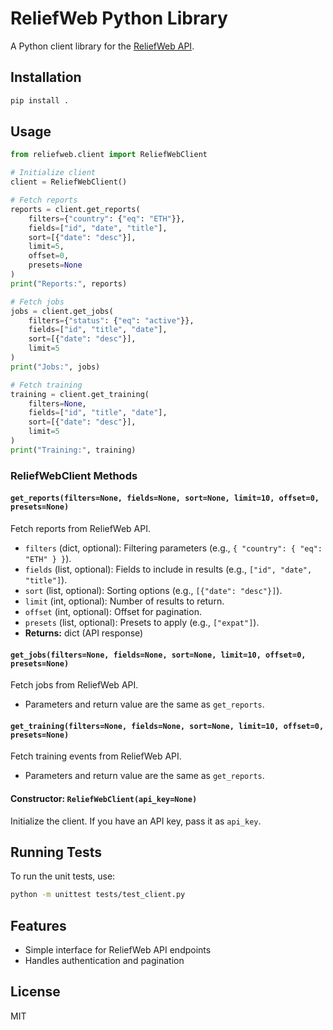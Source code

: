 # ReliefWeb Python Library

A Python client library for the [ReliefWeb API](https://apidoc.reliefweb.int/).

## Installation

```bash
pip install .
```

## Usage

```python
from reliefweb.client import ReliefWebClient

# Initialize client
client = ReliefWebClient()

# Fetch reports
reports = client.get_reports(
    filters={"country": {"eq": "ETH"}},
    fields=["id", "date", "title"],
    sort=[{"date": "desc"}],
    limit=5,
    offset=0,
    presets=None
)
print("Reports:", reports)

# Fetch jobs
jobs = client.get_jobs(
    filters={"status": {"eq": "active"}},
    fields=["id", "title", "date"],
    sort=[{"date": "desc"}],
    limit=5
)
print("Jobs:", jobs)

# Fetch training
training = client.get_training(
    filters=None,
    fields=["id", "title", "date"],
    sort=[{"date": "desc"}],
    limit=5
)
print("Training:", training)
```

### ReliefWebClient Methods

#### `get_reports(filters=None, fields=None, sort=None, limit=10, offset=0, presets=None)`
Fetch reports from ReliefWeb API.
- `filters` (dict, optional): Filtering parameters (e.g., `{ "country": { "eq": "ETH" } }`).
- `fields` (list, optional): Fields to include in results (e.g., `["id", "date", "title"]`).
- `sort` (list, optional): Sorting options (e.g., `[{"date": "desc"}]`).
- `limit` (int, optional): Number of results to return.
- `offset` (int, optional): Offset for pagination.
- `presets` (list, optional): Presets to apply (e.g., `["expat"]`).
- **Returns:** dict (API response)

#### `get_jobs(filters=None, fields=None, sort=None, limit=10, offset=0, presets=None)`
Fetch jobs from ReliefWeb API.
- Parameters and return value are the same as `get_reports`.

#### `get_training(filters=None, fields=None, sort=None, limit=10, offset=0, presets=None)`
Fetch training events from ReliefWeb API.
- Parameters and return value are the same as `get_reports`.

#### Constructor: `ReliefWebClient(api_key=None)`
Initialize the client. If you have an API key, pass it as `api_key`.

## Running Tests

To run the unit tests, use:

```bash
python -m unittest tests/test_client.py
```

## Features
- Simple interface for ReliefWeb API endpoints
- Handles authentication and pagination

## License
MIT
